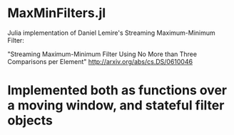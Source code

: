 # MaxMinFilters.jl

Julia implementation of Daniel Lemire's Streaming Maximum-Minimum Filter:

"Streaming Maximum-Minimum Filter Using No More than Three Comparisons per Element"
http://arxiv.org/abs/cs.DS/0610046


# Implemented both as functions over a moving window, and stateful filter objects
